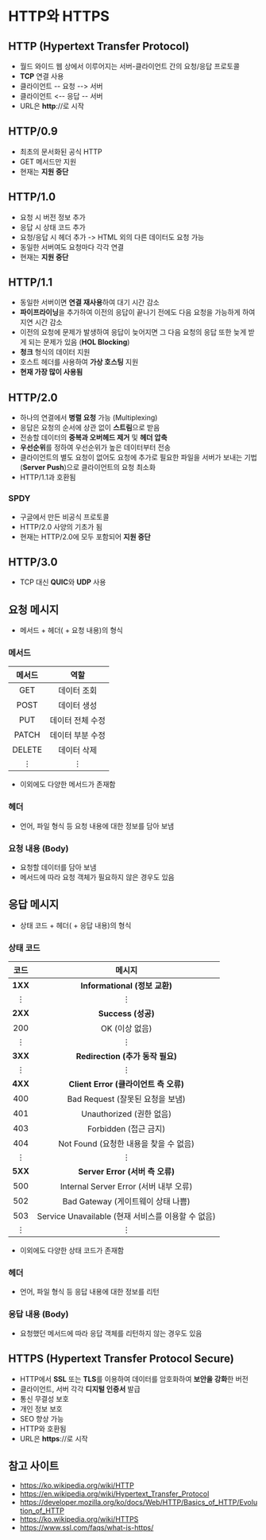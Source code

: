 # HTTP와 HTTPS

## HTTP (Hypertext Transfer Protocol)

- 월드 와이드 웹 상에서 이루어지는 서버-클라이언트 간의 요청/응답 프로토콜
- **TCP** 연결 사용
- 클라이언트 -- 요청 --> 서버
- 클라이언트 <-- 응답 -- 서버
- URL은 **http**:<t>//로 시작

## HTTP/0.9

- 최초의 문서화된 공식 HTTP
- GET 메서드만 지원
- 현재는 **지원 중단**

## HTTP/1.0

- 요청 시 버전 정보 추가
- 응답 시 상태 코드 추가
- 요청/응답 시 헤더 추가 -> HTML 외의 다른 데이터도 요청 가능
- 동일한 서버여도 요청마다 각각 연결
- 현재는 **지원 중단**

## HTTP/1.1

- 동일한 서버이면 **연결 재사용**하여 대기 시간 감소
- **파이프라이닝**을 추가하여 이전의 응답이 끝나기 전에도 다음 요청을 가능하게 하여 지연 시간 감소
- 이전의 요청에 문제가 발생하여 응답이 늦어지면 그 다음 요청의 응답 또한 늦게 받게 되는 문제가 있음 (**HOL Blocking**)
- **청크** 형식의 데이터 지원
- 호스트 헤더를 사용하여 **가상 호스팅** 지원
- **현재 가장 많이 사용됨**

## HTTP/2.0

- 하나의 연결에서 **병렬 요청** 가능 (Multiplexing)
- 응답은 요청의 순서에 상관 없이 **스트림**으로 받음
- 전송할 데이터의 **중복과 오버헤드 제거** 및 **헤더 압축**
- **우선순위**를 정하여 우선순위가 높은 데이터부터 전송
- 클라이언트의 별도 요청이 없어도 요청에 추가로 필요한 파일을 서버가 보내는 기법(**Server Push**)으로 클라이언트의 요청 최소화
- HTTP/1.1과 호환됨

### SPDY

- 구글에서 만든 비공식 프로토콜
- HTTP/2.0 사양의 기초가 됨
- 현재는 HTTP/2.0에 모두 포함되어 **지원 중단**

## HTTP/3.0

- TCP 대신 **QUIC**와 **UDP** 사용

## 요청 메시지

- 메서드 + 헤더( + 요청 내용)의 형식

### 메서드

| 메서드 |       역할       |
| :----: | :--------------: |
|  GET   |   데이터 조회    |
|  POST  |   데이터 생성    |
|  PUT   | 데이터 전체 수정 |
| PATCH  | 데이터 부분 수정 |
| DELETE |   데이터 삭제    |
|   ⋮    |        ⋮         |

- 이외에도 다양한 메서드가 존재함

### 헤더

- 언어, 파일 형식 등 요청 내용에 대한 정보를 담아 보냄

### 요청 내용 (Body)

- 요청할 데이터를 담아 보냄
- 메서드에 따라 요청 객체가 필요하지 않은 경우도 있음

## 응답 메시지

- 상태 코드 + 헤더( + 응답 내용)의 형식

### 상태 코드

|  코드   |                       메시지                       |
| :-----: | :------------------------------------------------: |
| **1XX** |           **Informational (정보 교환)**            |
|    ⋮    |                         ⋮                          |
| **2XX** |                 **Success (성공)**                 |
|   200   |                   OK (이상 없음)                   |
|    ⋮    |                         ⋮                          |
| **3XX** |          **Redirection (추가 동작 필요)**          |
|    ⋮    |                         ⋮                          |
| **4XX** |       **Client Error (클라이언트 측 오류)**        |
|   400   |          Bad Request (잘못된 요청을 보냄)          |
|   401   |              Unauthorized (권한 없음)              |
|   403   |               Forbidden (접근 금지)                |
|   404   |       Not Found (요청한 내용을 찾을 수 없음)       |
|    ⋮    |                         ⋮                          |
| **5XX** |          **Server Error (서버 측 오류)**           |
|   500   |       Internal Server Error (서버 내부 오류)       |
|   502   |         Bad Gateway (게이트웨이 상태 나쁨)         |
|   503   | Service Unavailable (현재 서비스를 이용할 수 없음) |
|    ⋮    |                         ⋮                          |

- 이외에도 다양한 상태 코드가 존재함

### 헤더

- 언어, 파일 형식 등 응답 내용에 대한 정보를 리턴

### 응답 내용 (Body)

- 요청했던 메서드에 따라 응답 객체를 리턴하지 않는 경우도 있음

## HTTPS (Hypertext Transfer Protocol Secure)

- HTTP에서 **SSL** 또는 **TLS**를 이용하여 데이터를 암호화하여 **보안을 강화**한 버전
- 클라이언트, 서버 각각 **디지털 인증서** 발급
- 통신 무결성 보호
- 개인 정보 보호
- SEO 향상 가능
- HTTP와 호환됨
- URL은 **https**:<t>//로 시작

## 참고 사이트

- https://ko.wikipedia.org/wiki/HTTP
- https://en.wikipedia.org/wiki/Hypertext_Transfer_Protocol
- https://developer.mozilla.org/ko/docs/Web/HTTP/Basics_of_HTTP/Evolution_of_HTTP
- https://ko.wikipedia.org/wiki/HTTPS
- https://www.ssl.com/faqs/what-is-https/
